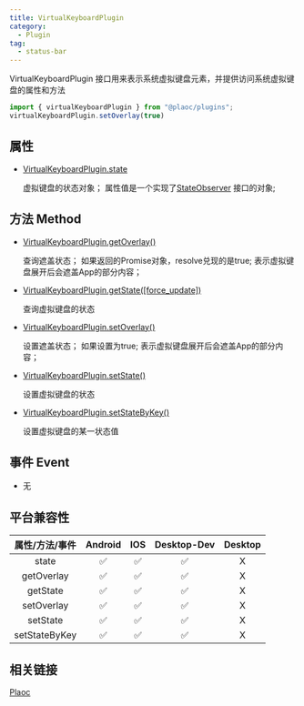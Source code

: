 ```yaml
---
title: VirtualKeyboardPlugin
category:
  - Plugin
tag:
  - status-bar
---
```


VirtualKeyboardPlugin 接口用来表示系统虚拟键盘元素，并提供访问系统虚拟键盘的属性和方法

```javascript
import { virtualKeyboardPlugin } from "@plaoc/plugins";
virtualKeyboardPlugin.setOverlay(true)
```

## 属性

- [VirtualKeyboardPlugin.state](./state.md)

  虚拟键盘的状态对象；
  属性值是一个实现了[StateObserver](../../interface/state-observer/index.md) 接口的对象;
   

## 方法 Method

  - [VirtualKeyboardPlugin.getOverlay()](./get-overlay.md)

    查询遮盖状态；
    如果返回的Promise对象，resolve兑现的是true;
    表示虚拟键盘展开后会遮盖App的部分内容；

  - [VirtualKeyboardPlugin.getState([force_update])](./get-state.md)

    查询虚拟键盘的状态

  - [VirtualKeyboardPlugin.setOverlay()](./set-overlay.md)

    设置遮盖状态；
    如果设置为true;
    表示虚拟键盘展开后会遮盖App的部分内容；

  - [VirtualKeyboardPlugin.setState()](./set-state.md)

    设置虚拟键盘的状态

  - [VirtualKeyboardPlugin.setStateByKey()](./set-state-by-key.md)

    设置虚拟键盘的某一状态值


## 事件 Event

  - 无


## 平台兼容性


| 属性/方法/事件 | Android | IOS | Desktop-Dev | Desktop |
|:------------:|:-------:|:---:|:-----------:|:-------:|
| state        | ✅      | ✅  | ✅          | X       |
| getOverlay   | ✅      | ✅  | ✅          | X       |
| getState     | ✅      | ✅  | ✅          | X       |
| setOverlay   | ✅      | ✅  | ✅          | X       |
| setState     | ✅      | ✅  | ✅          | X       |
| setStateByKey| ✅      | ✅  | ✅          | X       |


## 相关链接

[Plaoc](../../)


